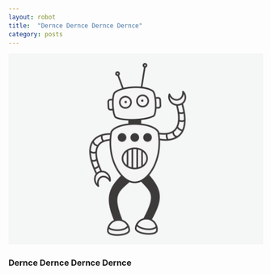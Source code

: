 ```yaml
---
layout: robot
title:  "Dernce Dernce Dernce Dernce"
category: posts
---
```


![](/images/derncederncederncedernce.svg)
### Dernce Dernce Dernce Dernce